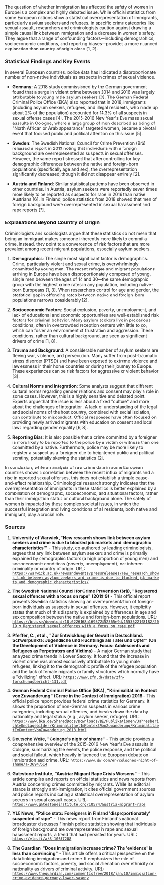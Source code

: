 The question of whether immigration has affected the safety of women in Europe is a complex and highly debated issue. While official statistics from some European nations show a statistical overrepresentation of immigrants, particularly asylum seekers and refugees, in specific crime categories like sexual assault, researchers and criminologists caution against drawing a simple causal link between immigration and a decrease in women's safety. They argue that a range of confounding factors—including demographics, socioeconomic conditions, and reporting biases—provides a more nuanced explanation than country of origin alone [1, 2].

### Statistical Findings and Key Events
In several European countries, police data has indicated a disproportionate number of non-native individuals as suspects in crimes of sexual violence.

*   **Germany**: A 2018 study commissioned by the German government found that a surge in violent crime between 2014 and 2016 was largely attributable to young male asylum seekers [3]. The German Federal Criminal Police Office (BKA) also reported that in 2018, immigrants (including asylum seekers, refugees, and illegal residents, who made up about 2% of the population) accounted for 14.3% of all suspects in sexual offense cases [4]. The 2015-2016 New Year's Eve mass sexual assaults in Cologne, where a large group of men described as being of "North African or Arab appearance" targeted women, became a pivotal event that focused public and political attention on this issue [5].

*   **Sweden**: The Swedish National Council for Crime Prevention (Brå) released a report in 2019 noting that individuals with a foreign background are overrepresented as suspects in sexual offenses. However, the same report stressed that after controlling for key demographic differences between the native and foreign-born populations (specifically age and sex), the overrepresentation significantly decreased, though it did not disappear entirely [2].

*   **Austria and Finland**: Similar statistical patterns have been observed in other countries. In Austria, asylum seekers were reportedly seven times more likely to be reported as suspects for rape in 2016 than native Austrians [6]. In Finland, police statistics from 2018 showed that men of foreign background were overrepresented in sexual harassment and rape reports [7].

### Explanations Beyond Country of Origin
Criminologists and sociologists argue that these statistics do not mean that being an immigrant makes someone inherently more likely to commit a crime. Instead, they point to a convergence of risk factors that are more prevalent among recent migrant populations, especially asylum seekers.

1.  **Demographics**: The single most significant factor is demographics. Crime, particularly violent and sexual crime, is overwhelmingly committed by young men. The recent refugee and migrant populations arriving in Europe have been disproportionately composed of young, single men between the ages of 14 and 30—the same demographic group with the highest crime rates in any population, including native-born Europeans [1, 3]. When researchers control for age and gender, the statistical gap in offending rates between native and foreign-born populations narrows considerably [2].

2.  **Socioeconomic Factors**: Social exclusion, poverty, unemployment, and lack of educational and economic opportunities are well-established risk factors for criminal behavior. Many asylum seekers live in precarious conditions, often in overcrowded reception centers with little to do, which can foster an environment of frustration and aggression. These conditions, rather than cultural background, are seen as significant drivers of crime [1, 8].

3.  **Trauma and Background**: A considerable number of asylum seekers are fleeing war, violence, and persecution. Many suffer from post-traumatic stress disorder (PTSD) and have been exposed to extreme violence and lawlessness in their home countries or during their journey to Europe. These experiences can be risk factors for aggressive or violent behavior [3].

4.  **Cultural Norms and Integration**: Some analysts suggest that different cultural norms regarding gender relations and consent may play a role in some cases. However, this is a highly sensitive and debated point. Experts argue that the issue is less about a fixed "culture" and more about the challenges of integration. A lack of understanding of the legal and social norms of the host country, combined with social isolation, can contribute to misconduct. Official responses have often focused on providing newly arrived migrants with education on consent and local laws regarding gender equality [6, 8].

5.  **Reporting Bias**: It is also possible that a crime committed by a foreigner is more likely to be reported to the police by a victim or witness than one committed by a native. Furthermore, police may be more likely to register a suspect as a foreigner due to heightened public and political scrutiny, potentially skewing the statistics [2].

In conclusion, while an analysis of raw crime data in some European countries shows a correlation between the recent influx of migrants and a rise in reported sexual offenses, this does not establish a simple cause-and-effect relationship. Criminological research strongly indicates that the overrepresentation of immigrants in these statistics is better explained by a combination of demographic, socioeconomic, and situational factors, rather than their immigration status or cultural background alone. The safety of women is impacted by these complex societal issues, in which the successful integration and living conditions of all residents, both native and immigrant, play a crucial role.

### Sources
1.  **University of Warwick, "New research shows link between asylum seekers and crime is due to blocked job markets and 'demographic characteristics'"** - This study, co-authored by leading criminologists, argues that any link between asylum seekers and crime is primarily explained by demographic factors (a high proportion of young men) and socioeconomic conditions (poverty, unemployment), not inherent criminality or country of origin.
    URL: [`https://warwick.ac.uk/newsandevents/pressreleases/new_research_shows_link_between_asylum_seekers_and_crime_is_due_to_blocked_job_markets_and_demographic_characteristics/`](https://warwick.ac.uk/newsandevents/pressreleases/new_research_shows_link_between_asylum_seekers_and_crime_is_due_to_blocked_job_markets_and_demographic_characteristics/)

2.  **The Swedish National Council for Crime Prevention (Brå), "Registered sexual offences with a focus on rape" (2019:9)** - This official report presents Swedish statistics showing an overrepresentation of foreign-born individuals as suspects in sexual offenses. However, it explicitly states that much of this disparity is explained by differences in age and sex composition between the native and foreign-born populations.
    URL: [`https://bra.se/download/18.6226168a169572452365e9d/1553522108182/2019_9_Registered_sexual_offences_with_a_focus_on_rape.pdf`](https://bra.se/download/18.6226168a169572452365e9d/1553522108182/2019_9_Registered_sexual_offences_with_a_focus_on_rape.pdf)

3.  **Pfeiffer, C., et al., "Zur Entwicklung der Gewalt in Deutschland. Schwerpunkte: Jugendliche und Flüchtlinge als Täter und Opfer" (On the Development of Violence in Germany. Focus: Adolescents and Refugees as Perpetrators and Victims)** - A major German study that analyzed crime trends in Lower Saxony. It found that the increase in violent crime was almost exclusively attributable to young male refugees, linking it to the demographic profile of the refugee population and the lack of female migrants or family structures which normally have a "civilizing" effect.
    URL: [`https://www.zfn.de/data/zfn-forschungsbericht-131.pdf`](https://www.zfn.de/data/zfn-forschungsbericht-131.pdf)

4.  **German Federal Criminal Police Office (BKA), "Kriminalität im Kontext von Zuwanderung" (Crime in the Context of Immigration) 2018** - This official police report provides federal crime statistics for Germany. It shows the proportion of non-German suspects in various crime categories, including sexual offenses, and breaks down the data by nationality and legal status (e.g., asylum seeker, refugee).
    URL: [`https://www.bka.de/SharedDocs/Downloads/DE/Publikationen/JahresberichteUndLagebilder/KriminalitaetImKontextVonZuwanderung/KriminalitaetImKontextVonZuwanderung_2018.html`](https://www.bka.de/SharedDocs/Downloads/DE/Publikationen/JahresberichteUndLagebilder/KriminalitaetImKontextVonZuwanderung/KriminalitaetImKontextVonZuwanderung_2018.html)

5.  **Deutsche Welle, "Cologne's night of shame"** - This article provides a comprehensive overview of the 2015-2016 New Year's Eve assaults in Cologne, summarizing the events, the police response, and the political and social fallout, which heavily influenced the European debate on immigration and crime.
    URL: [`https://www.dw.com/en/colognes-night-of-shame/a-36947514`](https://www.dw.com/en/colognes-night-of-shame/a-36947514)

6.  **Gatestone Institute, "Austria: Migrant Rape Crisis Worsens"** - This article compiles and reports on official statistics and news reports from Austria concerning crimes committed by migrants. While its editorial stance is strongly anti-immigration, it cites official government sources and police reports indicating a statistical overrepresentation of asylum seekers in sexual assault cases.
    URL: [`https://www.gatestoneinstitute.org/10574/austria-migrant-rape`](https://www.gatestoneinstitute.org/10574/austria-migrant-rape)

7.  **YLE News, "Police stats: Foreigners in Finland 'disproportionately' suspected of rape"** - This news report from Finland's national broadcaster discusses Finnish police statistics showing that individuals of foreign background are overrepresented in rape and sexual harassment reports, a trend that had persisted for years.
    URL: [`https://yle.fi/a/3-10557208`](https://yle.fi/a/3-10557208)

8.  **The Guardian, "Does immigration increase crime? The 'evidence' is less than convincing"** - This article offers a critical perspective on the data linking immigration and crime. It emphasizes the role of socioeconomic factors, poverty, and social alienation over ethnicity or nationality as drivers of criminal activity.
    URL: [`https://www.theguardian.com/commentisfree/2018/jan/10/immigration-crime-evidence-germany-lower-saxony`](https://www.theguardian.com/commentisfree/2018/jan/10/immigration-crime-evidence-germany-lower-saxony)